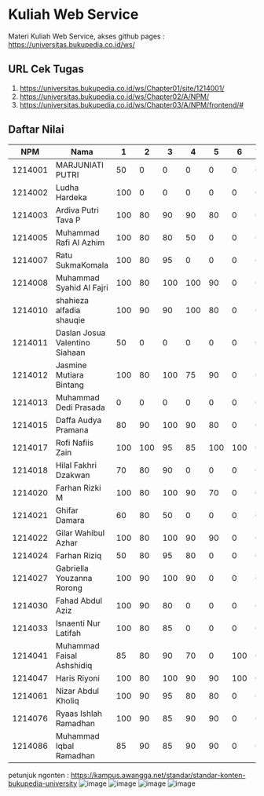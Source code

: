 # Kuliah Web Service
Materi Kuliah Web Service, akses github pages : https://universitas.bukupedia.co.id/ws/

## URL Cek Tugas

1. https://universitas.bukupedia.co.id/ws/Chapter01/site/1214001/
2. https://universitas.bukupedia.co.id/ws/Chapter02/A/NPM/
3. https://universitas.bukupedia.co.id/ws/Chapter03/A/NPM/frontend/#

## Daftar Nilai 

| NPM      | Nama | 1 | 2 | 3 | 4 | 5 | 6 | 7 | 8 | 9 | 10 | 11 | 12 | 13 | 14 |
| ----------- | ----------- | ----------- | ----------- | ----------- | ----------- | ----------- | ----------- | ----------- | ----------- | ----------- | ----------- | ----------- | ----------- | ----------- | ----------- |
| 1214001   | MARJUNIATI PUTRI | 50 | 0 | 0 | 0 | 0 | 0 | 0 | 0 | 0 | 0 | 0 | 0 | 0 | 0 |
| 1214002   | Ludha Hardeka | 100 | 0 | 0 | 0 | 0 | 0 | 0 | 0 | 0 | 0 | 0 | 0 | 0 | 0 |
| 1214003   | Ardiva Putri Tava P | 100 | 80 | 90 | 90 | 80 | 0 | 0 | 100 | 0 | 85 | 100 | 100 | 85 | 85 |
| 1214005   | Muhammad Rafi Al Azhim | 100 | 80 | 80 | 50 | 0 | 0 | 0 | 0 | 0 | 0 | 0 | 0 | 0 | 0 |
| 1214007   | Ratu SukmaKomala | 100 | 80 | 95 | 0 | 0 | 0 | 0 | 0 | 0 | 0 | 0 | 0 | 0 | 0 |
| 1214008   | Muhammad Syahid Al Fajri | 100 | 80 | 100 | 100 | 90 | 0 | 0 | 100 | 0 | 95 | 100 | 100 | 85 | 85 |
| 1214010   | shahieza alfadia shauqie | 100 | 90 | 90 | 100 | 80 | 0 | 0 | 100 | 0 | 95 | 100 | 100 | 90 | 90 |
| 1214011   | Daslan Josua Valentino Siahaan | 50 | 0 | 0 | 0 | 0 | 0 | 0 | 0 | 0 | 0 | 0 | 0 | 0 | 0 |
| 1214012   | Jasmine Mutiara Bintang | 100 | 80 | 100 | 75 | 90 | 0 | 0 | 0 | 0 | 85 | 100 | 100 | 85 | 85 |
| 1214013   | Muhammad Dedi Prasada | 0 | 0 | 0 | 0 | 0 | 0 | 0 | 0 | 0 | 0 | 0 | 0 | 0 | 0 |
| 1214015   | Daffa Audya Pramana | 80 | 90 | 100 | 90 | 80 | 0 | 0 | 100 | 0 | 85 | 100 | 100 | 85 | 85 |
| 1214017   | Rofi Nafiis Zain | 100 | 100 | 95 | 85 | 100 | 100 | 0 | 100 | 0 | 85 | 100 | 100 | 85 | 85 |
| 1214018   | Hilal Fakhri Dzakwan | 70 | 80 | 90 | 0 | 0 | 0 | 0 | 0 | 0 | 0 | 0 | 0 | 0 | 0 |
| 1214020   | Farhan Rizki M | 100 | 80 | 100 | 90 | 70 | 0 | 0 | 100 | 0 | 0 | 100 | 100 | 0 | 0 |
| 1214021   | Ghifar Damara | 60 | 80 | 50 | 0 | 0 | 0 | 0 | 0 | 0 | 0 | 0 | 0 | 0 | 0 |
| 1214022   | Gilar Wahibul Azhar | 100 | 80 | 100 | 90 | 90 | 0 | 0 | 100 | 0 | 85 | 100 | 100 | 85 | 85 |
| 1214024   | Farhan Riziq | 50 | 80 | 95 | 80 | 0 | 0 | 0 | 0 | 0 | 0 | 0 | 0 | 0 | 0 | 0 |
| 1214027   | Gabriella Youzanna Rorong | 100 | 90 | 100 | 90 | 0 | 0 | 0 | 100 | 0 | 90 | 100 | 100 | 90 | 85|
| 1214030   | Fahad Abdul Aziz | 100 | 90 | 80 | 0 | 0 | 0 | 0 | 100 | 0 | 0 | 100 | 0 | 0 | 0 |
| 1214033   | Isnaenti Nur Latifah | 100 | 80 | 85 | 0 | 0 | 0 | 0 | 0 | 0 | 0 | 0 | 0 | 0 | 0 |
| 1214041   | Muhammad Faisal Ashshidiq | 85 | 80 | 90 | 70 | 0 | 100 | 0 | 100 | 0 | 85 | 100 | 0 | 90 | 85 |
| 1214047   | Haris Riyoni | 100 | 80 | 100 | 90 | 90 | 100 | 0 | 100 | 0 | 85 | 100 | 100 | 85 | 85 |
| 1214061   | Nizar Abdul Kholiq | 100 | 90 | 95 | 80 | 80 | 0 | 0 | 0 | 0 | 85 | 100 | 100 | 0 | 85 |
| 1214076   | Ryaas Ishlah Ramadhan | 100 | 90 | 85 | 90 | 90 | 0 | 0 | 100 | 0 | 0 | 100 | 0 | 0 | 0 |
| 1214086   | Muhammad Iqbal Ramadhan | 85 | 90 | 85 | 90 | 90 | 0 | 0 | 100 | 0 | 0 | 100 | 0 | 0 | 0 |
petunjuk ngonten : https://kampus.awangga.net/standar/standar-konten-bukupedia-university
![image](https://user-images.githubusercontent.com/11188109/220054134-7d78b3d4-e7b5-4eec-a3c7-271853d1319d.png)
![image](https://user-images.githubusercontent.com/11188109/220054249-df192e53-a58a-4e35-8a77-3ec8dddb12f5.png)
![image](https://user-images.githubusercontent.com/11188109/220054328-5b9c4e8b-5a64-483c-9f53-66325c568c47.png)
![image](https://user-images.githubusercontent.com/11188109/220054380-de60fe89-0460-4981-b134-6c5a922975b1.png)



